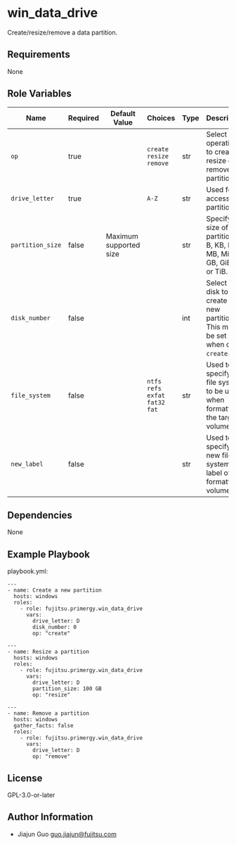 win_data_drive
=========

Create/resize/remove a data partition.

Requirements
------------

None

Role Variables
--------------

| Name | Required | Default Value | Choices | Type | Description |
|------|----------|---------------|---------|------|-------------|
| `op` | true | | `create`<br>`resize`<br>`remove` | str | Select an operation to create, resize or remove a partition. |
| `drive_letter` | true | | `A-Z` | str | Used for accessing partitions. |
| `partition_size` | false | Maximum supported size | | str | Specify size of the partition in B, KB, KiB, MB, MiB, GB, GiB, TB or TiB. |
| `disk_number` | false | | | int | Select a disk to create a new partition.<br>This must be set when op is `create`. |
| `file_system` | false | | `ntfs`<br>`refs`<br>`exfat`<br>`fat32`<br>`fat` | str | Used to specify the file system to be used when formatting the target volume. |
| `new_label` | false | | | str | Used to specify the new file system label of the formatted volume. |

Dependencies
------------

None

Example Playbook
----------------

playbook.yml:

    ---
    - name: Create a new partition
      hosts: windows
      roles:
        - role: fujitsu.primergy.win_data_drive
          vars:
            drive_letter: D
            disk_number: 0
            op: "create"

    ---
    - name: Resize a partition
      hosts: windows
      roles:
        - role: fujitsu.primergy.win_data_drive
          vars:
            drive_letter: D
            partition_size: 100 GB
            op: "resize"

    ---
    - name: Remove a partition
      hosts: windows
      gather_facts: false
      roles:
        - role: fujitsu.primergy.win_data_drive
          vars:
            drive_letter: D
            op: "remove"

License
-------

GPL-3.0-or-later

Author Information
------------------

- Jiajun Guo <guo.jiajun@fujitsu.com>
